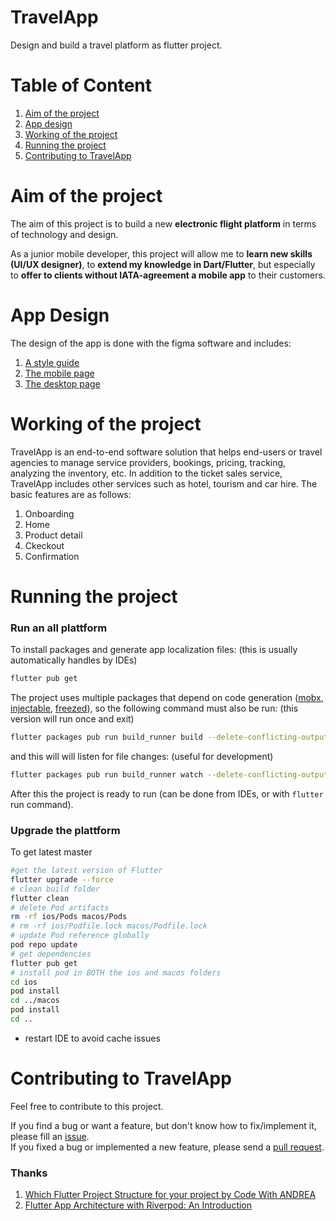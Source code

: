 # TravelApp
Design and build a travel platform as flutter project.

# Table of Content
1. [Aim of the project](#Aim-of-the-project)
2. [App design](#App-Design)
3. [Working of the project](#Working-of-the-project)
4. [Running the project](#Running-the-project)
5. [Contributing to TravelApp](#Contributing-to-TravelApp)

# Aim of the project
The aim of this project is to build a new **electronic flight platform** in terms of technology and design.

As a junior mobile developer, this project will allow me to **learn new skills (UI/UX designer)**, to **extend my knowledge in Dart/Flutter**, but especially to **offer to clients without IATA-agreement a mobile app** to their customers.

# App Design
The design of the app is done with the figma software and includes:
1. [A style guide](https://www.figma.com/file/mMvfzqhzETRqSQNksAD4fb/My-Travel-App?node-id=56%3A41&t=AnAN9EMoAG2tkXMu-0)
2. [The mobile page](https://www.figma.com/file/mMvfzqhzETRqSQNksAD4fb/My-Travel-App?node-id=0%3A1&t=AnAN9EMoAG2tkXMu-0)
3. [The desktop page](https://www.figma.com/file/mMvfzqhzETRqSQNksAD4fb/My-Travel-App?node-id=143%3A35792&t=AnAN9EMoAG2tkXMu-0)

# Working of the project
TravelApp is an end-to-end software solution that helps end-users or travel agencies to manage service providers, bookings, pricing, tracking, analyzing the inventory, etc. In addition to the ticket sales service, TravelApp includes other services such as hotel, tourism and car hire. The basic features are as follows:
1. Onboarding
2. Home
3. Product detail
4. Ckeckout
5. Confirmation

# Running the project
### Run an all plattform
To install packages and generate app localization files: (this is usually automatically handles by IDEs)
```sh
flutter pub get
```

The project uses multiple packages that depend on code generation ([mobx](https://pub.dev/packages/mobx), [injectable](https://pub.dev/packages/injectable), [freezed](https://pub.dev/packages/freezed)), so the following command must also be run: (this version will run once and exit)
```sh
flutter packages pub run build_runner build --delete-conflicting-outputs
```

and this will will listen for file changes: (useful for development)
```sh
flutter packages pub run build_runner watch --delete-conflicting-outputs
```

After this the project is ready to run (can be done from IDEs, or with `flutter` run command).

### Upgrade the plattform
To get latest master
```sh
#get the latest version of Flutter 
flutter upgrade --force
# clean build folder
flutter clean
# delete Pod artifacts
rm -rf ios/Pods macos/Pods
# rm -rf ios/Podfile.lock macos/Podfile.lock 
# update Pod reference globally
pod repo update
# get dependencies
flutter pub get
# install pod in BOTH the ios and macos folders
cd ios
pod install
cd ../macos
pod install
cd ..
```
- restart IDE to avoid cache issues

# Contributing to TravelApp
Feel free to contribute to this project.

If you find a bug or want a feature, but don't know how to fix/implement it, please fill an [issue](...).  
If you fixed a bug or implemented a new feature, please send a [pull request](...).

### Thanks
1. [Which Flutter Project Structure for your project by Code With ANDREA](https://codewithandrea.com/articles/flutter-project-structure/) 
1. [Flutter App Architecture with Riverpod: An Introduction](https://codewithandrea.com/articles/flutter-app-architecture-riverpod-introduction/)
